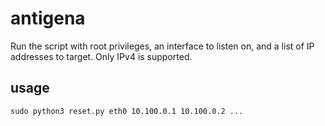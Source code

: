 # antigena
Run the script with root privileges, an interface to listen on, and a list of IP addresses to target. Only IPv4 is supported.

## usage
`sudo python3 reset.py eth0 10.100.0.1 10.100.0.2 ...`
